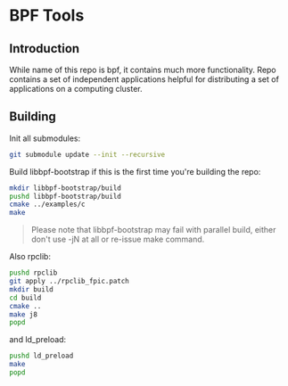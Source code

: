 # BPF Tools

## Introduction

While name of this repo is bpf, it contains much more functionality. Repo contains a set of independent applications helpful for distributing a set of applications on a computing cluster.

## Building

Init all submodules:

```bash
git submodule update --init --recursive
```

Build libbpf-bootstrap if this is the first time you're building the repo:

```bash
mkdir libbpf-bootstrap/build
pushd libbpf-bootstrap/build
cmake ../examples/c
make
```

>Please note that libbpf-bootstrap may fail with parallel build, either don't use -jN at all or re-issue make command.

Also rpclib:

```bash
pushd rpclib
git apply ../rpclib_fpic.patch
mkdir build
cd build
cmake ..
make j8
popd
```

and ld_preload:

```bash
pushd ld_preload
make
popd
```


